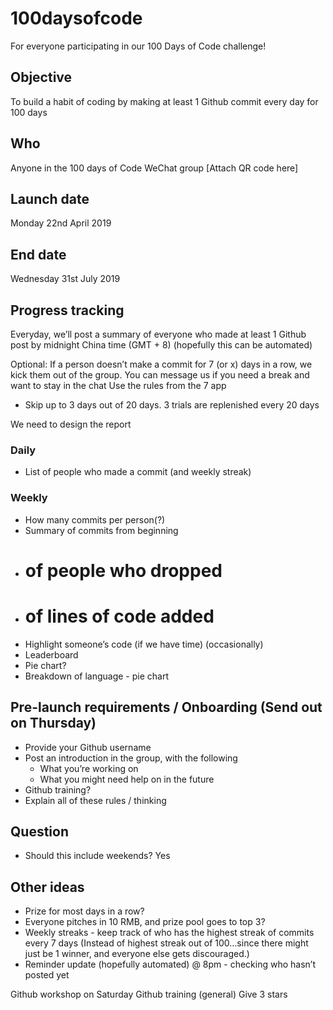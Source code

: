 # 100daysofcode
For everyone participating in our 100 Days of Code challenge!

## Objective
To build a habit of coding by making at least 1 Github commit every day for 100 days

## Who
Anyone in the 100 days of Code WeChat group
[Attach QR code here]

## Launch date
Monday 22nd April 2019

## End date
Wednesday 31st July 2019

## Progress tracking 
Everyday, we’ll post a summary of everyone who made at least 1 Github post by midnight China time (GMT + 8) (hopefully this can be automated)

Optional:
If a person doesn’t make a commit for 7 (or x) days in a row, we kick them out of the group.
You can message us if you need a break and want to stay in the chat
Use the rules from the 7 app
- Skip up to 3 days out of 20 days. 3 trials are replenished every 20 days

We need to design the report

### Daily
- List of people who made a commit (and weekly streak)

### Weekly
- How many commits per person(?)
- Summary of commits from beginning
- # of people who dropped
- # of lines of code added
- Highlight someone’s code (if we have time) (occasionally)
- Leaderboard
- Pie chart?
- Breakdown of language - pie chart

## Pre-launch requirements / Onboarding (Send out on Thursday)
- Provide your Github username
- Post an introduction in the group, with the following
	- What you’re working on
	- What you might need help on in the future
- Github training?
- Explain all of these rules / thinking

## Question
* Should this include weekends? Yes

## Other ideas
* Prize for most days in a row?
* Everyone pitches in 10 RMB, and prize pool goes to top 3?
* Weekly streaks - keep track of who has the highest streak of commits every 7 days (Instead of highest streak out of 100…since there might just be 1 winner, and everyone else gets discouraged.)
* Reminder update (hopefully automated) @ 8pm - checking who hasn’t posted yet


Github workshop on Saturday
Github training (general)
Give 3 stars
